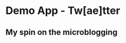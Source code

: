 Demo App - Tw[ae]tter
======================

My spin on the microblogging
----------------------------
